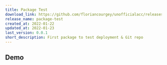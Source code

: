 ```yaml
---
title: Package Test
download_link: https://github.com/floriancourgey/unofficialacc/releases/download/package-test-v0.0.1/package-test.xml
release_name: package-test
created_at: 2022-01-22
updated_at: 2022-01-23
last_version: 0.0.1
short_description: First package to test deployment & Git repo
---
```


<!--more-->

## Demo
